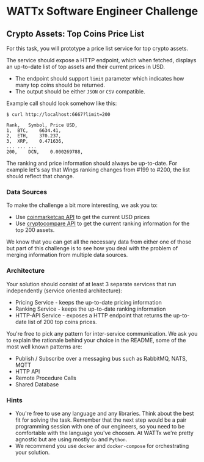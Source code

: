 # WATTx Software Engineer Challenge

## Crypto Assets: Top Coins Price List

For this task, you will prototype a price list service for top crypto assets.

The service should expose a HTTP endpoint, which when fetched, displays an up-to-date list of top assets and their current prices in USD. 
* The endpoint should support `limit` parameter which indicates how many top coins should be returned.
* The output should be either `JSON` or `CSV` compatible.

Example call should look somehow like this:

```
$ curl http://localhost:6667?limit=200

Rank,	Symbol,	Price USD,
1,	BTC,	6634.41, 
2,	ETH,	370.237,
3,	XRP,	0.471636,
...	...	...
200,	DCN,	0.000269788,
```

The ranking and price information should always be up-to-date. For example let's say that Wings ranking changes from #199 to #200, the list should reflect that change.

### Data Sources

To make the challenge a bit more interesting, we ask you to:

* Use [coinmarketcap API](https://coinmarketcap.com/api/) to get the current USD prices
* Use [cryptocompare API](https://www.cryptocompare.com/api#-api-data-coinlist-) to get the current ranking information for the top 200 assets.

We know that you can get all the necessary data from either one of those but part of this challenge is to see how you deal with the problem of merging information from multiple data sources.

### Architecture

Your solution should consist of at least 3 separate services that run independently (service oriented architecture):

* Pricing Service - keeps the up-to-date pricing information
* Ranking Service - keeps the up-to-date ranking information
* HTTP-API Service - exposes a HTTP endpoint that returns the up-to-date list of 200 top coins prices.

You're free to pick any pattern for inter-service communication. We ask you to explain the rationale behind your choice in the README, some of the most well known patterns are: 

* Publish / Subscribe over a messaging bus such as RabbitMQ, NATS, MQTT
* HTTP API
* Remote Procedure Calls
* Shared Database

### Hints

- You're free to use any language and any libraries. Think about the best fit for solving the task. Remember that the next step would be a pair programming session with one of our engineers, so you need to be comfortable with the language you've choosen. At WATTx we're pretty agnostic but are using mostly `Go` and `Python`.
- We recommend you use `docker` and `docker-compose` for orchestrating your solution.
